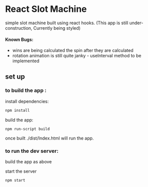 # React Slot Machine

simple slot machine built using react hooks.
(This app is still under-construction, Currently being styled)

#### Known Bugs: 
* wins are being calculated the spin after they are calculated
* rotation animation is still quite janky - useInterval method to be implemented

## set up

### to build the app :

install dependencies:
```sh
npm install
```
build the app: 
```shell
npm run-script build
```
once built ./dist/Index.html will run the app.

### to run the dev server:

build the app as above

start the server
```shell
npm start
```
